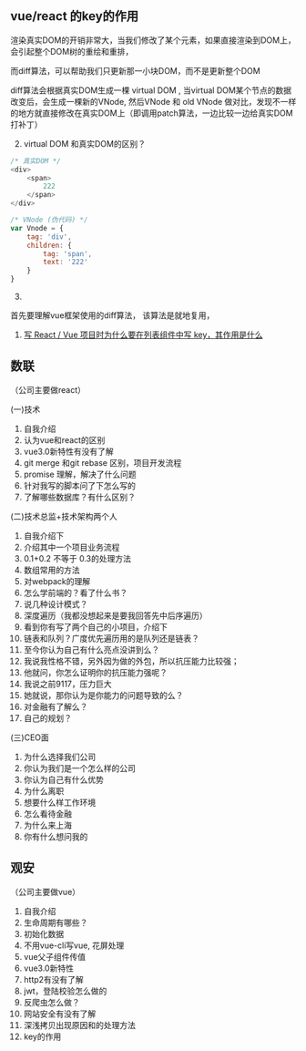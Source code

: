 ## vue/react 的key的作用

渲染真实DOM的开销非常大，当我们修改了某个元素，如果直接渲染到DOM上，会引起整个DOM树的重绘和重排，

而diff算法，可以帮助我们只更新那一小块DOM，而不是更新整个DOM

diff算法会根据真实DOM生成一棵 virtual DOM , 当virtual DOM某个节点的数据改变后，会生成一棵新的VNode, 
然后VNode 和 old VNode 做对比，发现不一样的地方就直接修改在真实DOM上（即调用patch算法，一边比较一边给真实DOM打补丁）

2. virtual DOM 和真实DOM的区别？

```js
/* 真实DOM */
<div>
    <span>
        222
    </span>
</div>
```

```js
/* VNode (伪代码) */
var Vnode = {
    tag: 'div',
    children: {
        tag: 'span',
        text: '222'
    }
}
```

3. 


首先要理解vue框架使用的diff算法， 该算法是就地复用，


1. [写 React / Vue 项目时为什么要在列表组件中写 key，其作用是什么](https://github.com/Advanced-Frontend/Daily-Interview-Question/issues/1)




## 数联
（公司主要做react）

(一)技术
1. 自我介绍
2. 认为vue和react的区别
3. vue3.0新特性有没有了解
4. git merge 和git rebase 区别，项目开发流程
5. promise 理解，解决了什么问题
6. 针对我写的脚本问了下怎么写的
7. 了解哪些数据库？有什么区别？


(二)技术总监+技术架构两个人
1. 自我介绍下
2. 介绍其中一个项目业务流程
3. 0.1+0.2 不等于 0.3的处理方法
4. 数组常用的方法
5. 对webpack的理解
7. 怎么学前端的？看了什么书？
8. 说几种设计模式？
9. 深度遍历（我都没想起来是要我回答先中后序遍历）
10. 看到你有写了两个自己的小项目，介绍下
11. 链表和队列？广度优先遍历用的是队列还是链表？
12. 至今你认为自己有什么亮点没讲到么？
   1. 我说我性格不错，另外因为做的外包，所以抗压能力比较强；
   2. 他就问，你怎么证明你的抗压能力强呢？
   3. 我说之前9117，压力巨大
   4. 她就说，那你认为是你能力的问题导致的么？
13. 对金融有了解么？
14. 自己的规划？


(三)CEO面
1. 为什么选择我们公司
2. 你认为我们是一个怎么样的公司
3. 你认为自己有什么优势
4. 为什么离职
5. 想要什么样工作环境
6. 怎么看待金融
7. 为什么来上海
8. 你有什么想问我的


## 观安
（公司主要做vue）
1. 自我介绍
2. 生命周期有哪些？
3. 初始化数据
4. 不用vue-cli写vue, 花屏处理
5. vue父子组件传值
6. vue3.0新特性
6. http2有没有了解
8. jwt，登陆校验怎么做的
9. 反爬虫怎么做？
10. 网站安全有没有了解
11. 深浅拷贝出现原因和的处理方法
12. key的作用
